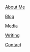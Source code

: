 <a href="https://bigmoneytwelves.github.io/bigmoneytwelves.github.io/about.md" title="About Me">About Me</a>

<a href="https://bigmoneytwelves.github.io/bigmoneytwelves.github.io/blog.md)" title="Blog">Blog</a>

<a href="https://bigmoneytwelves.github.io/bigmoneytwelves.github.io/media.html" title="Media">Media</a>

<a href="https://bigmoneytwelves.github.io/bigmoneytwelves.github.io/writing.html" title="Writing">Writing</a>

<a href="https://bigmoneytwelves.github.io/bigmoneytwelves.github.io/contact.html" title="Contact">Contact</a>

